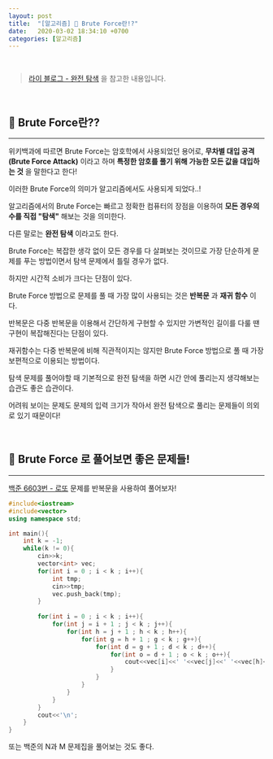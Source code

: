 ```yaml
---
layout: post
title:  "[알고리즘] 🤖 Brute Force란!?"
date:   2020-03-02 18:34:10 +0700
categories: [알고리즘]
---
```


<br>

> [라이 블로그 - 완전 탐색](http://blog.naver.com/kks227/220769870195) 을 참고한 내용입니다.

<br>

## 🤖 Brute Force란??
---

위키백과에 따르면 Brute Force는 암호학에서 사용되었던 용어로, __무차별 대입 공격(Brute Force Attack)__ 이라고 하며 __특정한 암호를 풀기 위해 가능한 모든 값을 대입하는 것__ 을 말한다고 한다!

이러한 Brute Force의 의미가 알고리즘에서도 사용되게 되었다..!

알고리즘에서의 Brute Force는 빠르고 정확한 컴퓨터의 장점을 이용하여 __모든 경우의 수를 직접 "탐색"__ 해보는 것을 의미한다.

다른 말로는 __완전 탐색__ 이라고도 한다.

Brute Force는 복잡한 생각 없이 모든 경우를 다 살펴보는 것이므로 가장 단순하게 문제를 푸는 방법이면서 탐색 문제에서 틀릴 경우가 없다.

하지만 시간적 소비가 크다는 단점이 있다.

Brute Force 방법으로 문제를 풀 때 가장 많이 사용되는 것은 __반복문__ 과 __재귀 함수__ 이다.

반복문은 다중 반복문을 이용해서 간단하게 구현할 수 있지만 가변적인 길이를 다룰 땐 구현이 복잡해진다는 단점이 있다.

재귀함수는 다중 반복문에 비해 직관적이지는 않지만 Brute Force 방법으로 풀 때 가장 보편적으로 이용되는 방법이다.

탐색 문제를 풀어야할 때 기본적으로 완전 탐색을 하면 시간 안에 풀리는지 생각해보는 습관도 좋은 습관이다. 

어려워 보이는 문제도 문제의 입력 크기가 작아서 완전 탐색으로 풀리는 문제들이 의외로 있기 때문이다!

<br>

## 🤖 Brute Force 로 풀어보면 좋은 문제들!
---

[백준 6603번 - 로또](https://www.acmicpc.net/problem/6603) 문제를 반복문을 사용하여 풀어보자!

~~~c++
#include<iostream>
#include<vector>
using namespace std;

int main(){
	int k = -1;
	while(k != 0){
		cin>>k;
		vector<int> vec;
		for(int i = 0 ; i < k ; i++){
			int tmp;
			cin>>tmp;
			vec.push_back(tmp);
		}
		
		for(int i = 0 ; i < k ; i++){
			for(int j = i + 1 ; j < k ; j++){
				for(int h = j + 1 ; h < k ; h++){
					for(int g = h + 1 ; g < k ; g++){
						for(int d = g + 1 ; d < k ; d++){
							for(int o = d + 1 ; o < k ; o++){
								cout<<vec[i]<<' '<<vec[j]<<' '<<vec[h]<<' '<<vec[g]<<' '<<vec[d]<<' '<<vec[o]<<'\n';
							}
						}
					}
				}
			}
		}
		cout<<'\n';
	}
}
~~~

또는 백준의 N과 M 문제집을 풀어보는 것도 좋다.

<br>


